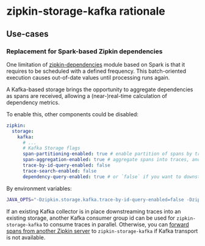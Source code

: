 # zipkin-storage-kafka rationale

## Use-cases

### Replacement for Spark-based Zipkin dependencies

One limitation of [zipkin-dependencies](https://github.com/openzipkin/zipkin-dependencies) module based on Spark is that it requires to be scheduled with a defined frequency. This batch-oriented execution causes out-of-date values until processing runs again.

A Kafka-based storage brings the opportunity to aggregate dependencies as spans are received, allowing a (near-)real-time calculation of dependency metrics.

To enable this, other components could be disabled:

```yaml
zipkin:
  storage:
    kafka:
      # ...
      # Kafka Storage flags
      span-partitioning-enabled: true # enable partition of spans by trace-id
      span-aggregation-enabled: true # aggregate spans into traces, and traces into dependency links
      trace-by-id-query-enabled: false 
      trace-search-enabled: false
      dependency-query-enabled: true # or `false` if you want to downstream to another storage
```

By environment variables:

```bash
JAVA_OPTS="-Dzipkin.storage.kafka.trace-by-id-query-enabled=false -Dzipkin.storage.kafka.trace-search-enabled=false"
```

If an existing Kafka collector is in place downstreaming traces into an existing storage, another Kafka consumer group id can be used for `zipkin-storage-kafka` to consume traces in parallel. Otherwise, you can [forward spans from another Zipkin server](https://github.com/openzipkin-contrib/zipkin-storage-forwarder)  to `zipkin-storage-kafka` if Kafka transport is not available.